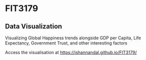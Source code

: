# FIT3179
## Data Visualization

Visualizing Global Happiness trends alongside GDP per Capita, Life Expectancy, Government Trust, and other interesting factors

Access the visualisation at https://ishannandal.github.io/FIT3179/
